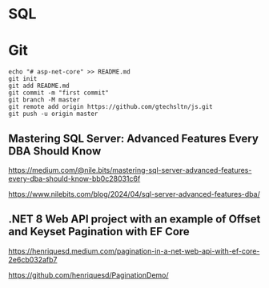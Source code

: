 # SQL

# Git

```
echo "# asp-net-core" >> README.md
git init
git add README.md
git commit -m "first commit"
git branch -M master
git remote add origin https://github.com/gtechsltn/js.git
git push -u origin master
```

## Mastering SQL Server: Advanced Features Every DBA Should Know

https://medium.com/@nile.bits/mastering-sql-server-advanced-features-every-dba-should-know-bb0c28031c6f

https://www.nilebits.com/blog/2024/04/sql-server-advanced-features-dba/

## .NET 8 Web API project with an example of Offset and Keyset Pagination with EF Core

https://henriquesd.medium.com/pagination-in-a-net-web-api-with-ef-core-2e6cb032afb7

https://github.com/henriquesd/PaginationDemo/
